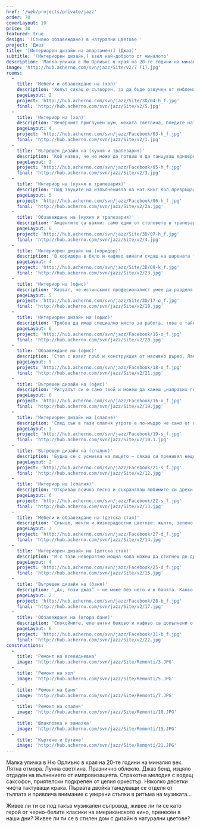 ```yaml
---
href: '/web/projects/private/jazz' 
order: 70
coverLayout: 10
price: 30
featured: true
design: '(Стилно обзавеждане) в натурални цветове '
project: 'Джаз'
title: '[Интериорен дизайн на апартамент] (Джаз)'
subtitle: '(Интериорен дизайн,) взел най-доброто от миналото'
description: 'Малка уличка в Ню Орлиънс в края на 20-те години на миналия век. Лятна отмора. Лунна светлина. Празнично облекло. Джаз бенд, изцяло отдаден на вълнението от импровизацията. Страхотна мелодия с водещ саксофон, приятелски подкрепен от целия оркестър. Няколко десетки чифта тактуващи крака. Първата двойка танцуващи се отделя от тълпата и привлича внимание с уверени стъпки в ритъма на музиката…'
image: 'http://hub.acherno.com/svn/jazz/Site/v2/7 (1).jpg'
rooms:
  -
    title: 'Мебели и обзавеждане на (хол)'
    description: 'Холът сякаш е сътворен, за да бъде озвучен от емблематични джаз парчета. Денят стартира с чаша ароматно тъмно кафе и с ведрия, неподражаем стил на Луи Прима. Съвсем близо са подредени любимите книги и албуми. Само се пресегни. '
    pageLayout: 2
    project: 'http://hub.acherno.com/svn/jazz/Site/3D/04-h_f.jpg'
    final: 'http://hub.acherno.com/svn/jazz/Site/v2/5.jpg'
  -
    title: 'Интериор на (хол)'
    description: 'Вечерният приглушен шум, меката светлина, бледите натурални тонове, декоративните бели тухли са перфектният фон за релакс с освежаващо питие, когато си потънал в прегръдките на един от двата дивана.'
    pageLayout: 4
    project: 'http://hub.acherno.com/svn/jazz/Facebook/03-h_f.jpg'
    final: 'http://hub.acherno.com/svn/jazz/Site/v2/1.jpg'
  -
    title: 'Вътрешен дизайн на (кухня и трапезария)'
    description: 'Кой казва, че не може да готвиш и да танцуваш едновременно? Стъпка напред, а после встрани, точно така! И още щипка бял пипер в соса, къкрещ на котлона.'
    pageLayout: 2
    project: 'http://hub.acherno.com/svn/jazz/Facebook/05-h_f.jpg'
    final: 'http://hub.acherno.com/svn/jazz/Site/v2/3.jpg'
  -
    title: 'Интериор на (кухня и трапезария)'
    description: 'Под звуците на изпълненията на Нат Кинг Кол превръщаш вечерта в незабравим момент благодарение на малките неща и на любовта, която влагаш във всичко, което правиш.'
    pageLayout: 5
    project: 'http://hub.acherno.com/svn/jazz/Facebook/06-h_f.jpg'
    final: 'http://hub.acherno.com/svn/jazz/Site/v2/2a.jpg'
  -
    title: 'Обзавеждане на (кухня и трапезария)'
    description: 'Акцентите са важни: само един от столовете в трапезарията е пъстър. Както само някои срещи оставят отпечатък.'
    pageLayout: 6
    project: 'http://hub.acherno.com/svn/jazz/Site/3D/07-h_f.jpg'
    final: 'http://hub.acherno.com/svn/jazz/Site/v2/4.jpg'
  -
    title: 'Интериорен дизайн на (коридор)'
    description: 'В коридора в бяло и кафяво винаги сядаш на шарената табуретка на ивици. И как можеш да пропуснеш, като тапицерията привлича със своеобразен чар?'
    pageLayout: 4
    project: 'http://hub.acherno.com/svn/jazz/Site/3D/09-k_f.jpg'
    final: 'http://hub.acherno.com/svn/jazz/Site/v2/23.jpg'
  -
    title: 'Интериор на (офис)'
    description: 'Казват, че истинският професионалист умее да разделя работата от удоволствието, кариерата от времето за семейството. Как се работи с цялата сериозност, на която си способен, у дома?'
    pageLayout: 5
    project: 'http://hub.acherno.com/svn/jazz/Site/3D/17-o_f.jpg'
    final: 'http://hub.acherno.com/svn/jazz/Site/v2/18.jpg'
  -
    title: 'Интериорен дизайн на (офис)'
    description: 'Трябва да имаш специално място за работа, това е тайната. Скосен таван, елегантни мебели в благородно тъмен дървесен нюанс.'
    pageLayout: 6
    project: 'http://hub.acherno.com/svn/jazz/Facebook/15-o_f.jpg'
    final: 'http://hub.acherno.com/svn/jazz/Site/v2/20.jpg'
  -
    title: 'Обзавеждане на (офис)'
    description: 'Стол с извит гръб и конструкция от масивно дърво. Лампа за четене, която е като извадена от някоя стара градска библиотека. Часовник. Пластика.'
    pageLayout: 5
    project: 'http://hub.acherno.com/svn/jazz/Facebook/18-o_f.jpg'
    final: 'http://hub.acherno.com/svn/jazz/Site/v2/21.jpg'
  -
    title: 'Вътрешен дизайн на (офис)'
    description: 'Ритуалът си е само твой и можеш да кажеш „направих го по моя начин“, както изпя Франк Синатра някога.'
    pageLayout: 6
    project: 'http://hub.acherno.com/svn/jazz/Facebook/16-o_f.jpg'
    final: 'http://hub.acherno.com/svn/jazz/Site/v2/19.jpg'
  -
    title: 'Интериорен дизайн на (спалня)'
    description: 'След сън в тази спалня утрото е по-мъдро не само от предходната вечер, но и от предишното утро. Спиш като на облак. '
    pageLayout: 3
    project: 'http://hub.acherno.com/svn/jazz/Facebook/19-s_f.jpg'
    final: 'http://hub.acherno.com/svn/jazz/Site/v2/10.1.jpg'
  -
    title: 'Вътрешен дизайн на (спалня)'
    description: 'Будиш се с усмивка на лицето – сякаш си преживял нещо забележително в съня си – най-малкото концерт на Ела Фицджералд'
    pageLayout: 2
    project: 'http://hub.acherno.com/svn/jazz/Facebook/21-s_f.jpg'
    final: 'http://hub.acherno.com/svn/jazz/Site/v2/12.jpg'
  -
    title: 'Интериор на (спалня)'
    description: 'Откриваш всичко лесно и съхраняваш любимите си дрехи и вещи успешно, за да им се радваш по-дълго време.'
    pageLayout: 6
    project: 'http://hub.acherno.com/svn/jazz/Facebook/22-s_f.jpg'
    final: 'http://hub.acherno.com/svn/jazz/Site/v2/13.jpg'
  -
    title: 'Мебели и обзавеждане на (детска стая)'
    description: 'Слънце, мечти и жизнерадостни цветове: жълто, зелено, синьо. Анимационни герои, играчки, килим с улици, виещи се по него.'
    pageLayout: 3
    project: 'http://hub.acherno.com/svn/jazz/Facebook/27-d_f.jpg'
    final: 'http://hub.acherno.com/svn/jazz/Site/v2/14.jpg'
  -
    title: 'Интериорен дизайн на (детска стая)'
    description: 'И с тази невероятно мощна кола можеш да стигнеш до другия край на града само за един миг, виждаш ли?'
    pageLayout: 4
    project: 'http://hub.acherno.com/svn/jazz/Facebook/25-d_f.jpg'
    final: 'http://hub.acherno.com/svn/jazz/Site/v2/15.jpg'
  -
    title: 'Вътрешен дизайн на (баня)'
    description: '„Ах, този джаз“ – не може без него и в банята. Какво по-хубаво от това, да му се насладиш, докато си взимаш гореща вана с ароматни масла след дългия ден? Около теб: бежово, кафяво, стилизирани папратови листа. '
    pageLayout: 2
    project: 'http://hub.acherno.com/svn/jazz/Facebook/28-b_f.jpg'
    final: 'http://hub.acherno.com/svn/jazz/Site/v2/17.jpg'
  -
    title: 'Обзавеждане на (втора баня)'
    description: 'Спокойните, елегантни бежово и кафяво са допълнени от свежото зелено на бамбука. Отвори очи, поеми си дъх и си попей на воля, знаеш, че никой не може да пее зле под душа.'
    pageLayout: 8
    project: 'http://hub.acherno.com/svn/jazz/Facebook/31-b_f.jpg'
    final: 'http://hub.acherno.com/svn/jazz/Site/v2/22.jpg'
constructions:
  - 
    title: 'Ремонт на всекидневна'
    image: 'http://hub.acherno.com/svn/jazz/Site/Remonti/3.JPG'
  - 
    title: 'Ремонт на хол'
    image: 'http://hub.acherno.com/svn/jazz/Site/Remonti/5.JPG'
  - 
    title: 'Ремонт на баня'
    image: 'http://hub.acherno.com/svn/jazz/Site/Remonti/7.JPG'
  - 
    title: 'Ремонт на спалня'
    image: 'http://hub.acherno.com/svn/jazz/Site/Remonti/10.JPG'
  - 
    title: 'Шпакловка и замазка'
    image: 'http://hub.acherno.com/svn/jazz/Site/Remonti/15.JPG'
  - 
    title: 'Къртене и бутане'
    image: 'http://hub.acherno.com/svn/jazz/Site/Remonti/21.JPG'
---
```

Малка уличка в Ню Орлиънс в края на 20-те години на миналия век. Лятна отмора. Лунна светлина. Празнично облекло. Джаз бенд, изцяло отдаден на вълнението от импровизацията. Страхотна мелодия с водещ саксофон, приятелски подкрепен от целия оркестър. Няколко десетки чифта тактуващи крака. Първата двойка танцуващи се отделя от тълпата и привлича внимание с уверени стъпки в ритъма на музиката…

Живее ли ти се под такъв музикален съпровод, живее ли ти се като герой от черно-белите класики на американското кино, пренесен в наши дни? Живее ли ти се в стилен дом с дизайн в натурални цветове?
